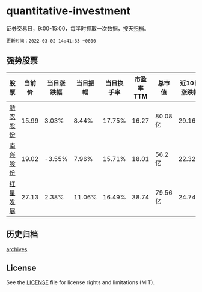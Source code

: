 # quantitative-investment

证券交易日，9:00-15:00，每半时抓取一次数据，按天[归档](archives)。

`更新时间：2022-03-02 14:41:33 +0800`

## 强势股票

|股票|当前价|当日涨跌幅|当日振幅|当日换手率|市盈率TTM|总市值|近10日涨跌幅|
|----|----|----|----|----|----|----|----|
|[浙农股份](https://xueqiu.com/S/SZ002758)|15.99|3.03%|8.44%|17.75%|16.27|80.08亿|29.16%|
|[南兴股份](https://xueqiu.com/S/SZ002757)|19.02|-3.55%|7.96%|15.71%|18.01|56.2亿|22.32%|
|[红星发展](https://xueqiu.com/S/SH600367)|27.13|2.38%|11.06%|16.49%|38.74|79.56亿|24.74%|

## 历史归档

[archives](archives)

## License

See the [LICENSE](LICENSE) file for license rights and limitations (MIT).